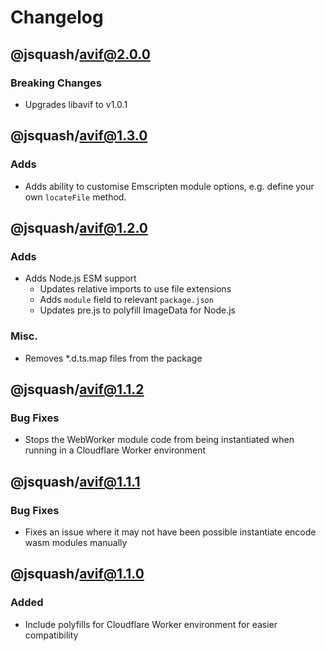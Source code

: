 # Changelog


## @jsquash/avif@2.0.0

### Breaking Changes

- Upgrades libavif to v1.0.1

## @jsquash/avif@1.3.0

### Adds

- Adds ability to customise Emscripten module options, e.g. define your own `locateFile` method.

## @jsquash/avif@1.2.0

### Adds

- Adds Node.js ESM support
    - Updates relative imports to use file extensions
    - Adds `module` field to relevant `package.json`
    - Updates pre.js to polyfill ImageData for Node.js

### Misc.

- Removes *.d.ts.map files from the package

## @jsquash/avif@1.1.2

### Bug Fixes

- Stops the WebWorker module code from being instantiated when running in a Cloudflare Worker environment

## @jsquash/avif@1.1.1

### Bug Fixes

- Fixes an issue where it may not have been possible instantiate encode wasm modules manually

## @jsquash/avif@1.1.0

### Added 

- Include polyfills for Cloudflare Worker environment for easier compatibility
